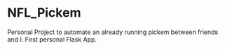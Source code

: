 # NFL_Pickem

Personal Project to automate an already running pickem between friends and I. First personal Flask App.
